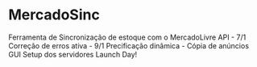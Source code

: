 # MercadoSinc
Ferramenta de Sincronização de estoque com o MercadoLivre
API - 7/1
Correção de erros ativa - 9/1
Precificação dinâmica - 
Cópia de anúncios
GUI
Setup dos servidores
Launch Day!